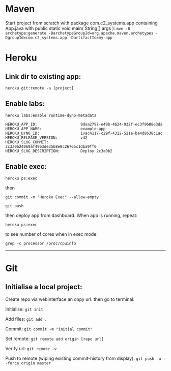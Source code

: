 # Maven
Start project from scratch with package com.c2_systems.app containing App.java with public static void main( String[] args ):
`mvn -B archetype:generate -DarchetypeGroupId=org.apache.maven.archetypes -DgroupId=com.c2_systems.app -DartifactId=my-app`

# Heroku

## Link dir to existing app:

`heroku git:remote -a [project]`

## Enable labs:

`heroku labs:enable runtime-dyno-metadata`

```
HEROKU_APP_ID:                   9daa2797-e49b-4624-932f-ec3f9688e3da
HEROKU_APP_NAME:                 example-app
HEROKU_DYNO_ID:                  1vac4117-c29f-4312-521e-ba4d8638c1ac
HEROKU_RELEASE_VERSION:          v42
HEROKU_SLUG_COMMIT:              2c3a0b24069af49b3de35b8e8c26765c1dba9ff0
HEROKU_SLUG_DESCRIPTION:         Deploy 2c3a0b2
```

## Enable exec:

`heroku ps:exec`

then

`git commit -m "Heroku Exec" --allow-empty`

`git push`

then deploy app from  dashboard.
When app is running, repeat:

`heroku ps:exec`

to see number of cores when in  exec mode:

`grep -c processor /proc/cpuinfo`

---
# Git

## Initialise a local project:
Create repo via webinterface an copy url.
then go to terminal:

Initialise:
`git init`

Add files:
`git add .`

Commit:
`git commit -m "initial commit"`

Set remote:
`git remote add origin [repo url]`

Verify url:
`git remote -v`

Push to remote (wiping existing commit-history from display):
`git push -u --force origin master`
